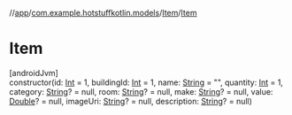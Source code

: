 //[app](../../../index.md)/[com.example.hotstuffkotlin.models](../index.md)/[Item](index.md)/[Item](-item.md)

# Item

[androidJvm]\
constructor(id: [Int](https://kotlinlang.org/api/latest/jvm/stdlib/kotlin/-int/index.html) = 1, buildingId: [Int](https://kotlinlang.org/api/latest/jvm/stdlib/kotlin/-int/index.html) = 1, name: [String](https://kotlinlang.org/api/latest/jvm/stdlib/kotlin/-string/index.html) = &quot;&quot;, quantity: [Int](https://kotlinlang.org/api/latest/jvm/stdlib/kotlin/-int/index.html) = 1, category: [String](https://kotlinlang.org/api/latest/jvm/stdlib/kotlin/-string/index.html)? = null, room: [String](https://kotlinlang.org/api/latest/jvm/stdlib/kotlin/-string/index.html)? = null, make: [String](https://kotlinlang.org/api/latest/jvm/stdlib/kotlin/-string/index.html)? = null, value: [Double](https://kotlinlang.org/api/latest/jvm/stdlib/kotlin/-double/index.html)? = null, imageUri: [String](https://kotlinlang.org/api/latest/jvm/stdlib/kotlin/-string/index.html)? = null, description: [String](https://kotlinlang.org/api/latest/jvm/stdlib/kotlin/-string/index.html)? = null)

